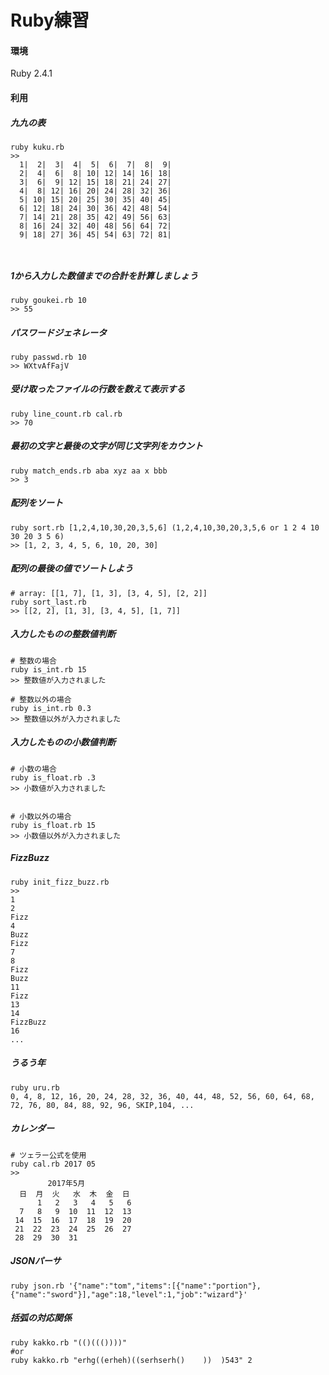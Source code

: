 # Ruby練習

#### 環境
Ruby 2.4.1


#### 利用

##### 九九の表
````
ruby kuku.rb 
>>
  1|  2|  3|  4|  5|  6|  7|  8|  9|
  2|  4|  6|  8| 10| 12| 14| 16| 18|
  3|  6|  9| 12| 15| 18| 21| 24| 27|
  4|  8| 12| 16| 20| 24| 28| 32| 36|
  5| 10| 15| 20| 25| 30| 35| 40| 45|
  6| 12| 18| 24| 30| 36| 42| 48| 54|
  7| 14| 21| 28| 35| 42| 49| 56| 63|
  8| 16| 24| 32| 40| 48| 56| 64| 72|
  9| 18| 27| 36| 45| 54| 63| 72| 81|

 
````

##### 1から入力した数値までの合計を計算しましょう
````
ruby goukei.rb 10
>> 55

````

##### パスワードジェネレータ
````
ruby passwd.rb 10
>> WXtvAfFajV

````

##### 受け取ったファイルの行数を数えて表示する
````
ruby line_count.rb cal.rb 
>> 70

````

##### 最初の文字と最後の文字が同じ文字列をカウント
````
ruby match_ends.rb aba xyz aa x bbb
>> 3

````

##### 配列をソート
````
ruby sort.rb [1,2,4,10,30,20,3,5,6] (1,2,4,10,30,20,3,5,6 or 1 2 4 10 30 20 3 5 6)
>> [1, 2, 3, 4, 5, 6, 10, 20, 30]
````
##### 配列の最後の値でソートしよう
````
# array: [[1, 7], [1, 3], [3, 4, 5], [2, 2]]
ruby sort_last.rb
>> [[2, 2], [1, 3], [3, 4, 5], [1, 7]]

````

##### 入力したものの整数値判断
````
# 整数の場合
ruby is_int.rb 15
>> 整数値が入力されました

# 整数以外の場合
ruby is_int.rb 0.3
>> 整数値以外が入力されました

````

##### 入力したものの小数値判断
````
# 小数の場合
ruby is_float.rb .3
>> 小数値が入力されました


# 小数以外の場合
ruby is_float.rb 15
>> 小数値以外が入力されました

````

##### FizzBuzz
````
ruby init_fizz_buzz.rb 
>> 
1
2
Fizz
4
Buzz
Fizz
7
8
Fizz
Buzz
11
Fizz
13
14
FizzBuzz
16
...

````

##### うるう年
````
ruby uru.rb 
0, 4, 8, 12, 16, 20, 24, 28, 32, 36, 40, 44, 48, 52, 56, 60, 64, 68, 72, 76, 80, 84, 88, 92, 96, SKIP,104, ... 

````
##### カレンダー
````
# ツェラー公式を使用
ruby cal.rb 2017 05
>>
　　　　　2017年5月
  日  月  火   水  木  金  日
      1   2   3   4   5   6
  7   8   9  10  11  12  13
 14  15  16  17  18  19  20
 21  22  23  24  25  26  27
 28  29  30  31

````

##### JSONパーサ
````
ruby json.rb '{"name":"tom","items":[{"name":"portion"},{"name":"sword"}],"age":18,"level":1,"job":"wizard"}'

````

##### 括弧の対応関係
````
ruby kakko.rb "(()((())))"
#or
ruby kakko.rb "erhg((erheh)((serhserh()    ))  )543" 2

````